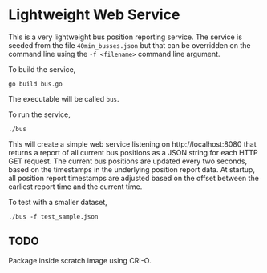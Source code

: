 # Lightweight Web Service
This is a very lightweight bus position reporting service.  The
service is seeded from the file `40min_busses.json` but that can
be overridden on the command line using the `-f <filename>` command
line argument.

To build the service,

    go build bus.go

The executable will be called `bus`.

To run the service,

    ./bus

This will create a simple web service listening on http://localhost:8080
that returns a report of all current bus positions as a JSON string
for each HTTP GET request. The current bus positions are updated
every two seconds, based on the timestamps in the underlying position
report data.  At startup, all position report timestamps are adjusted
based on the offset between the earliest report time and the current
time.

To test with a smaller dataset,

    ./bus -f test_sample.json

## TODO
Package inside scratch image using CRI-O.
